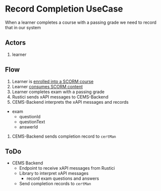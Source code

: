 # Record Completion UseCase

When a learner completes a course with a passing grade we need to record that in our system

## Actors
1. learner

## Flow
1. Learner is [enrolled into a SCORM course]
1. Learner [consumes SCORM content]
1. Learner completes exam with a passing grade
1. Rustici sends xAPI messages to CEMS-Backend
1. CEMS-Backend interprets the xAPI messages and records
  - exam
    - questionId
    - questionText
    - answerId
1. CEMS-Backend sends completion record to `certMan`

## ToDo
- CEMS Backend
  - Endpoint to receive xAPI messages from Rustici
  - Library to interpret xAPI messages
    - record exam questions and answers
  - Send completion records to `certMan`

[enrolled into a SCORM course]: UseCase/ScormCourseEnrollment.md
[consumes SCORM content]: UseCase/ConsumeScormContent.md
